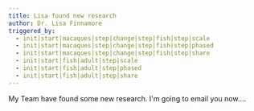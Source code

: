 ```yaml
---
title: Lisa found new research
author: Dr. Lisa Finnamore
triggered_by:
  - init|start|macaques|step|change|step|fish|step|scale
  - init|start|macaques|step|change|step|fish|step|phased
  - init|start|macaques|step|change|step|fish|step|share
  - init|start|fish|adult|step|scale
  - init|start|fish|adult|step|phased
  - init|start|fish|adult|step|share
---
```


My Team have found some new research. I'm going to email you now....

